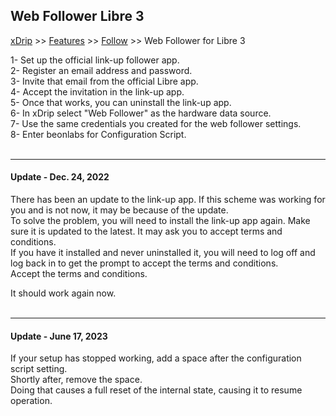## Web Follower Libre 3
[xDrip](../README.md) >> [Features](./Features_page.md) >> [Follow](./Follow_page.md) >> Web Follower for Libre 3  
  
1- Set up the official link-up follower app.  
2- Register an email address and password.  
3- Invite that email from the official Libre app.  
4- Accept the invitation in the link-up app.  
5- Once that works, you can uninstall the link-up app.  
6- In xDrip select "Web Follower" as the hardware data source.  
7- Use the same credentials you created for the web follower settings.  
8- Enter beonlabs for Configuration Script.  
<br/>  
  
---  
  
#### **Update - Dec. 24, 2022**  
There has been an update to the link-up app.  If this scheme was working for you and is not now, it may be because of the update.  
To solve the problem, you will need to install the link-up app again.  Make sure it is updated to the latest.  It may ask you to accept terms and conditions.  
If you have it installed and never uninstalled it, you will need to log off and log back in to get the prompt to accept the terms and conditions.  
Accept the terms and conditions.  
  
It should work again now.  
<br/>  
  
---  
  
#### **Update - June 17, 2023**  
If your setup has stopped working, add a space after the configuration script setting.  
Shortly after, remove the space.  
Doing that causes a full reset of the internal state, causing it to resume operation.  
  
